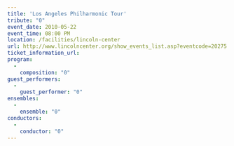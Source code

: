 ```yaml
---
title: 'Los Angeles Philharmonic Tour'
tribute: "0"
event_date: 2010-05-22
event_time: 08:00 PM
location: /facilities/lincoln-center
url: http://www.lincolncenter.org/show_events_list.asp?eventcode=20275
ticket_information_url: 
program: 
  -
    composition: "0"
guest_performers: 
  -
    guest_performer: "0"
ensembles: 
  -
    ensemble: "0"
conductors: 
  -
    conductor: "0"
---
```

